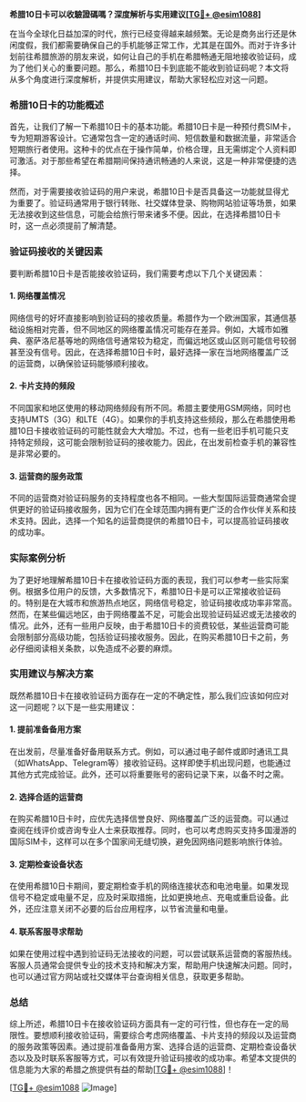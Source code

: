 **希腊10日卡可以收驗證碼嗎？深度解析与实用建议[[TG💪+ @esim1088](https://t.me/s/esim1088)]**

在当今全球化日益加深的时代，旅行已经变得越来越频繁。无论是商务出行还是休闲度假，我们都需要确保自己的手机能够正常工作，尤其是在国外。而对于许多计划前往希腊旅游的朋友来说，如何让自己的手机在希腊畅通无阻地接收验证码，成为了他们关心的重要问题。那么，希腊10日卡到底能不能收到验证码呢？本文将从多个角度进行深度解析，并提供实用建议，帮助大家轻松应对这一问题。

### 希腊10日卡的功能概述

首先，让我们了解一下希腊10日卡的基本功能。希腊10日卡是一种预付费SIM卡，专为短期游客设计。它通常包含一定的通话时间、短信数量和数据流量，非常适合短期旅行者使用。这种卡的优点在于操作简单，价格合理，且无需绑定个人资料即可激活。对于那些希望在希腊期间保持通讯畅通的人来说，这是一种非常便捷的选择。

然而，对于需要接收验证码的用户来说，希腊10日卡是否具备这一功能就显得尤为重要了。验证码通常用于银行转账、社交媒体登录、购物网站验证等场景，如果无法接收到这些信息，可能会给旅行带来诸多不便。因此，在选择希腊10日卡时，这一点必须提前了解清楚。

### 验证码接收的关键因素

要判断希腊10日卡是否能接收验证码，我们需要考虑以下几个关键因素：

#### 1. 网络覆盖情况

网络信号的好坏直接影响到验证码的接收质量。希腊作为一个欧洲国家，其通信基础设施相对完善，但不同地区的网络覆盖情况可能存在差异。例如，大城市如雅典、塞萨洛尼基等地的网络信号通常较为稳定，而偏远地区或山区则可能信号较弱甚至没有信号。因此，在选择希腊10日卡时，最好选择一家在当地网络覆盖广泛的运营商，以确保验证码能够顺利接收。

#### 2. 卡片支持的频段

不同国家和地区使用的移动网络频段有所不同。希腊主要使用GSM网络，同时也支持UMTS（3G）和LTE（4G）。如果你的手机支持这些频段，那么在希腊使用希腊10日卡接收验证码的可能性就会大大增加。不过，也有一些老旧手机可能只支持特定频段，这可能会限制验证码的接收能力。因此，在出发前检查手机的兼容性是非常必要的。

#### 3. 运营商的服务政策

不同的运营商对验证码服务的支持程度也各不相同。一些大型国际运营商通常会提供更好的验证码接收服务，因为它们在全球范围内拥有更广泛的合作伙伴关系和技术支持。因此，选择一个知名的运营商提供的希腊10日卡，可以提高验证码接收的成功率。

### 实际案例分析

为了更好地理解希腊10日卡在接收验证码方面的表现，我们可以参考一些实际案例。根据多位用户的反馈，大多数情况下，希腊10日卡是可以正常接收验证码的。特别是在大城市和旅游热点地区，网络信号稳定，验证码接收成功率非常高。然而，在某些偏远地区，由于网络覆盖不足，可能会出现验证码延迟或无法接收的情况。此外，还有一些用户反映，由于希腊10日卡的资费较低，某些运营商可能会限制部分高级功能，包括验证码接收服务。因此，在购买希腊10日卡之前，务必仔细阅读相关条款，以免造成不必要的麻烦。

### 实用建议与解决方案

既然希腊10日卡在接收验证码方面存在一定的不确定性，那么我们应该如何应对这一问题呢？以下是一些实用建议：

#### 1. 提前准备备用方案

在出发前，尽量准备好备用联系方式。例如，可以通过电子邮件或即时通讯工具（如WhatsApp、Telegram等）接收验证码。这样即使手机出现问题，也能通过其他方式完成验证。此外，还可以将重要账号的密码记录下来，以备不时之需。

#### 2. 选择合适的运营商

在购买希腊10日卡时，应优先选择信誉良好、网络覆盖广泛的运营商。可以通过查阅在线评价或咨询专业人士来获取推荐。同时，也可以考虑购买支持多国漫游的国际SIM卡，这样可以在多个国家间无缝切换，避免因网络问题影响旅行体验。

#### 3. 定期检查设备状态

在使用希腊10日卡期间，要定期检查手机的网络连接状态和电池电量。如果发现信号不稳定或电量不足，应及时采取措施，比如更换地点、充电或重启设备。此外，还应注意关闭不必要的后台应用程序，以节省流量和电量。

#### 4. 联系客服寻求帮助

如果在使用过程中遇到验证码无法接收的问题，可以尝试联系运营商的客服热线。客服人员通常会提供专业的技术支持和解决方案，帮助用户快速解决问题。同时，也可以通过官方网站或社交媒体平台查询相关信息，获取更多帮助。

### 总结

综上所述，希腊10日卡在接收验证码方面具有一定的可行性，但也存在一定的局限性。要想顺利接收验证码，需要综合考虑网络覆盖、卡片支持的频段以及运营商的服务政策等因素。通过提前准备备用方案、选择合适的运营商、定期检查设备状态以及及时联系客服等方式，可以有效提升验证码接收的成功率。希望本文提供的信息能为大家的希腊之旅提供有益的帮助[[TG💪+ @esim1088](https://t.me/s/esim1088)]！

[[TG💪+ @esim1088](https://t.me/s/esim1088) ![Image](https://i.postimg.cc/4NQfJmqS/Snipaste-2025-05-13-00-14-12.png)]